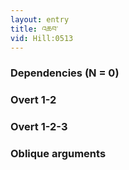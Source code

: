 ```yaml
---
layout: entry
title: འཆབ་
vid: Hill:0513
---
```

### Dependencies (N = 0)


### Overt 1-2


### Overt 1-2-3


### Oblique arguments
